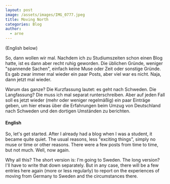 ```yaml
---
layout: post
image: /assets/images/IMG_0777.jpeg
title: Moving North
categories: Blog
author:
  - arne
---
```

(English below)

So, dann wollen wir mal. Nachdem ich zu Studiumszeiten schon einen Blog hatte, ist es dann aber recht ruhig geworden. Die üblichen Gründe, weniger "spannende Sachen", einfach keine Muse oder Zeit oder sonstige Gründe. Es gab zwar immer mal wieder ein paar Posts, aber viel war es nicht. Naja, dann jetzt mal wieder.

Warum das ganze? Die Kurzfassung lautet: es geht nach Schweden. Die Langfassung? Die muss ich mal separat runterschreiben. Aber auf jeden Fall soll es jetzt wieder (mehr oder weniger regelmäßig) ein paar Einträge geben, um hier etwas über die Erfahrungen beim Umzug von Deutschland nach Schweden und den dortigen Umständen zu berichten.

#### English

So, let's get started. After I already had a blog when I was a student, it became quite quiet. The usual reasons, less "exciting things", simply no muse or time or other reasons. There were a few posts from time to time, but not much. Well, now again.

Why all this? The short version is: I'm going to Sweden. The long version? I'll have to write that down separately. But in any case, there will be a few entries here again (more or less regularly) to report on the experiences of moving from Germany to Sweden and the circumstances there.
